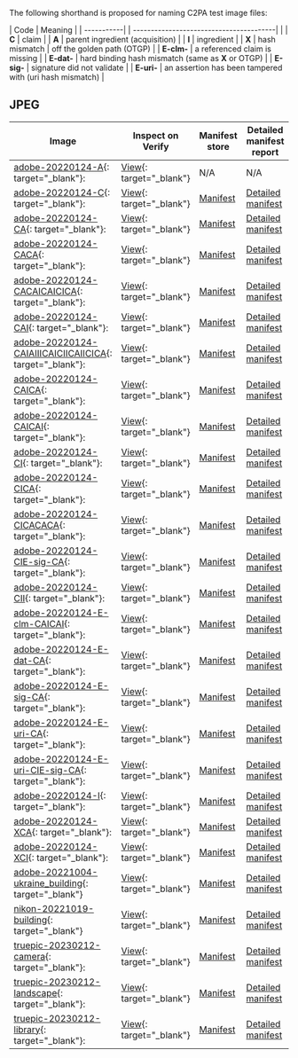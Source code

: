 The following shorthand is proposed for naming C2PA test image files:

| Code  | Meaning                                    |
| -----------| | ----------------------------------------|  |
| **C**        | claim                                      |
| **A**        | parent ingredient (acquisition)           |
| **I**        | ingredient                                 |
| **X**        | hash mismatch | off the golden path (OTGP) |
| **E-clm-**   | a referenced claim is missing |
| **E-dat-**   | hard binding hash mismatch (same as **X** or OTGP) |
| **E-sig-**   | signature did not validate |
| **E-uri-**   | an assertion has been tampered with (uri hash mismatch) |

## JPEG

| Image | Inspect on Verify | Manifest store | Detailed manifest report |
|-------|-------------------|----------------|--------------------------|
| [adobe-20220124-A](jpeg/adobe-20220124-A.jpg){: target="_blank"}: | [View](https://contentcredentials.org/verify?source=https://crandmck.github.io/public-testfiles/image/jpeg/adobe-20220124-A.jpg){: target="_blank"} | N/A | N/A |
| [adobe-20220124-C](jpeg/adobe-20220124-C.jpg){: target="_blank"}: | [View](https://contentcredentials.org/verify?source=https://crandmck.github.io/public-testfiles/image/jpeg/adobe-20220124-C.jpg){: target="_blank"} | [Manifest](../manifests/image/jpeg/adobe-20220124-C/manifest-store.json) | [Detailed manifest](../detailed-manifests/image/jpeg/adobe-20220124-C/manifest-store.json) |
| [adobe-20220124-CA](jpeg/adobe-20220124-CA.jpg){: target="_blank"}: | [View](https://contentcredentials.org/verify?source=https://crandmck.github.io/public-testfiles/image/jpeg/adobe-20220124-CA.jpg){: target="_blank"} | [Manifest](../manifests/image/jpeg/adobe-20220124-CA/manifest-store.json) | [Detailed manifest](../detailed-manifests/image/jpeg/adobe-20220124-CA/manifest-store.json) |
| [adobe-20220124-CACA](jpeg/adobe-20220124-CACA.jpg){: target="_blank"}: | [View](https://contentcredentials.org/verify?source=https://crandmck.github.io/public-testfiles/image/jpeg/adobe-20220124-CACA.jpg){: target="_blank"} | [Manifest](../manifests/image/jpeg/adobe-20220124-CACA/manifest-store.json) | [Detailed manifest](../detailed-manifests/image/jpeg/adobe-20220124-CACA/manifest-store.json) |
| [adobe-20220124-CACAICAICICA](jpeg/adobe-20220124-CACAICAICICA.jpg){: target="_blank"}: | [View](https://contentcredentials.org/verify?source=https://crandmck.github.io/public-testfiles/image/jpeg/adobe-20220124-CACAICAICICA.jpg){: target="_blank"} | [Manifest](../manifests/image/jpeg/adobe-20220124-CACAICAICICA/manifest-store.json) | [Detailed manifest](../detailed-manifests/image/jpeg/adobe-20220124-CACAICAICICA/manifest-store.json) |
| [adobe-20220124-CAI](jpeg/adobe-20220124-CAI.jpg){: target="_blank"}: | [View](https://contentcredentials.org/verify?source=https://crandmck.github.io/public-testfiles/image/jpeg/adobe-20220124-CAI.jpg){: target="_blank"} | [Manifest](../manifests/image/jpeg/adobe-20220124-CAI/manifest-store.json) | [Detailed manifest](../detailed-manifests/image/jpeg/adobe-20220124-CAI/manifest-store.json) |
| [adobe-20220124-CAIAIIICAICIICAIICICA](jpeg/adobe-20220124-CAIAIIICAICIICAIICICA.jpg){: target="_blank"}: | [View](https://contentcredentials.org/verify?source=https://crandmck.github.io/public-testfiles/image/jpeg/adobe-20220124-CAIAIIICAICIICAIICICA.jpg){: target="_blank"} | [Manifest](../manifests/image/jpeg/adobe-20220124-CAIAIIICAICIICAIICICA/manifest-store.json) | [Detailed manifest](../detailed-manifests/image/jpeg/adobe-20220124-CAIAIIICAICIICAIICICA/manifest-store.json) |
| [adobe-20220124-CAICA](jpeg/adobe-20220124-CAICA.jpg){: target="_blank"}: | [View](https://contentcredentials.org/verify?source=https://crandmck.github.io/public-testfiles/image/jpeg/adobe-20220124-CAICA.jpg){: target="_blank"} | [Manifest](../manifests/image/jpeg/adobe-20220124-CAICA/manifest-store.json) | [Detailed manifest](../detailed-manifests/image/jpeg/adobe-20220124-CAICA/manifest-store.json) |
| [adobe-20220124-CAICAI](jpeg/adobe-20220124-CAICAI.jpg){: target="_blank"}: | [View](https://contentcredentials.org/verify?source=https://crandmck.github.io/public-testfiles/image/jpeg/adobe-20220124-CAICAI.jpg){: target="_blank"} | [Manifest](../manifests/image/jpeg/adobe-20220124-CAICAI/manifest-store.json) | [Detailed manifest](../detailed-manifests/image/jpeg/adobe-20220124-CAICAI/manifest-store.json) |
| [adobe-20220124-CI](jpeg/adobe-20220124-CI.jpg){: target="_blank"}: | [View](https://contentcredentials.org/verify?source=https://crandmck.github.io/public-testfiles/image/jpeg/adobe-20220124-CI.jpg){: target="_blank"} | [Manifest](../manifests/image/jpeg/adobe-20220124-CI/manifest-store.json) | [Detailed manifest](../detailed-manifests/image/jpeg/adobe-20220124-CI/manifest-store.json) |
| [adobe-20220124-CICA](jpeg/adobe-20220124-CICA.jpg){: target="_blank"}: | [View](https://contentcredentials.org/verify?source=https://crandmck.github.io/public-testfiles/image/jpeg/adobe-20220124-CICA.jpg){: target="_blank"} | [Manifest](../manifests/image/jpeg/adobe-20220124-CICA/manifest-store.json) | [Detailed manifest](../detailed-manifests/image/jpeg/adobe-20220124-CICA/manifest-store.json) |
| [adobe-20220124-CICACACA](jpeg/adobe-20220124-CICACACA.jpg){: target="_blank"}: | [View](https://contentcredentials.org/verify?source=https://crandmck.github.io/public-testfiles/image/jpeg/adobe-20220124-CICACACA.jpg){: target="_blank"} | [Manifest](../manifests/image/jpeg/adobe-20220124-CICACACA/manifest-store.json) | [Detailed manifest](../detailed-manifests/image/jpeg/adobe-20220124-CICACACA/manifest-store.json) |
| [adobe-20220124-CIE-sig-CA](jpeg/adobe-20220124-CIE-sig-CA.jpg){: target="_blank"}: | [View](https://contentcredentials.org/verify?source=https://crandmck.github.io/public-testfiles/image/jpeg/adobe-20220124-CIE-sig-CA.jpg){: target="_blank"} | [Manifest](../manifests/image/jpeg/adobe-20220124-CIE-sig-CA/manifest-store.json) | [Detailed manifest](../detailed-manifests/image/jpeg/adobe-20220124-CIE-sig-CA/manifest-store.json) | 
| [adobe-20220124-CII](jpeg/adobe-20220124-CII.jpg){: target="_blank"}: | [View](https://contentcredentials.org/verify?source=https://crandmck.github.io/public-testfiles/image/jpeg/adobe-20220124-CII.jpg){: target="_blank"} | [Manifest](../manifests/image/jpeg/adobe-20220124-CII/manifest-store.json) | [Detailed manifest](../detailed-manifests/image/jpeg/adobe-20220124-CII/manifest-store.json) |
| [adobe-20220124-E-clm-CAICAI](jpeg/adobe-20220124-E-clm-CAICAI.jpg){: target="_blank"}: | [View](https://contentcredentials.org/verify?source=https://crandmck.github.io/public-testfiles/image/jpeg/adobe-20220124-E-clm-CAICAI.jpg){: target="_blank"} | [Manifest](../manifests/image/jpeg/adobe-20220124-E-clm-CAICAI/manifest-store.json) | [Detailed manifest](../detailed-manifests/image/jpeg/adobe-20220124-E-clm-CAICAI/manifest-store.json) |
| [adobe-20220124-E-dat-CA](jpeg/adobe-20220124-E-dat-CA.jpg){: target="_blank"}: | [View](https://contentcredentials.org/verify?source=https://crandmck.github.io/public-testfiles/image/jpeg/adobe-20220124-E-dat-CA.jpg){: target="_blank"} | [Manifest](../manifests/image/jpegadobe-20220124-E-dat-CA/manifest-store.json) | [Detailed manifest](../detailed-manifests/image/jpeg/adobe-20220124-E-dat-CA/manifest-store.json) |
| [adobe-20220124-E-sig-CA](jpeg/adobe-20220124-E-sig-CA.jpg){: target="_blank"}: | [View](https://contentcredentials.org/verify?source=https://crandmck.github.io/public-testfiles/image/jpeg/adobe-20220124-E-sig-CA.jpg){: target="_blank"} | [Manifest](../manifests/image/jpeg/adobe-20220124-E-sig-CA/manifest-store.json) | [Detailed manifest](../detailed-manifests/image/jpeg/adobe-20220124-E-sig-CA/manifest-store.json) |
| [adobe-20220124-E-uri-CA](jpeg/adobe-20220124-E-uri-CA.jpg){: target="_blank"}: | [View](https://contentcredentials.org/verify?source=https://crandmck.github.io/public-testfiles/image/jpeg/adobe-20220124-E-uri-CA.jpg){: target="_blank"} | [Manifest](../manifests/image/jpeg/adobe-20220124-E-uri-CA/manifest-store.json) | [Detailed manifest](../detailed-manifests/image/jpeg/adobe-20220124-E-uri-CA/manifest-store.json) |
| [adobe-20220124-E-uri-CIE-sig-CA](jpeg/adobe-20220124-E-uri-CIE-sig-CA.jpg){: target="_blank"}: | [View](https://contentcredentials.org/verify?source=https://crandmck.github.io/public-testfiles/image/jpeg/adobe-20220124-E-uri-CIE-sig-CA.jpg){: target="_blank"} | [Manifest](../manifests/image/jpeg/adobe-20220124-E-uri-CIE-sig-CA/manifest-store.json) | [Detailed manifest](../detailed-manifests/image/jpeg/adobe-20220124-E-uri-CIE-sig-CA/manifest-store.json) |
| [adobe-20220124-I](jpeg/adobe-20220124-I.jpg){: target="_blank"}: | [View](https://contentcredentials.org/verify?source=https://crandmck.github.io/public-testfiles/image/jpeg/adobe-20220124-I.jpg){: target="_blank"} | [Manifest](../manifests/image/jpeg/adobe-20220124-I/manifest-store.json) | [Detailed manifest](../detailed-manifests/image/jpeg/adobe-20220124-I/manifest-store.json) |
| [adobe-20220124-XCA](jpeg/adobe-20220124-XCA.jpg){: target="_blank"}: | [View](https://contentcredentials.org/verify?source=https://crandmck.github.io/public-testfiles/image/jpeg/adobe-20220124-XCA.jpg){: target="_blank"} | [Manifest](../manifests/image/jpeg/adobe-20220124-XCA/manifest-store.json) | [Detailed manifest](../detailed-manifests/image/jpeg/adobe-20220124-XCA/manifest-store.json) |
| [adobe-20220124-XCI](jpeg/adobe-20220124-XCI.jpg){: target="_blank"}: | [View](https://contentcredentials.org/verify?source=https://crandmck.github.io/public-testfiles/image/jpeg/adobe-20220124-XCI.jpg){: target="_blank"} | [Manifest](../manifests/image/jpeg/adobe-20220124-XCI/manifest-store.json) | [Detailed manifest](../detailed-manifests/image/jpeg/adobe-20220124-XCI/manifest-store.json) |
| [adobe-20221004-ukraine_building](jpeg/adobe-20221004-ukraine_building.jpeg){: target="_blank"} | [View](https://contentcredentials.org/verify?source=https://crandmck.github.io/public-testfiles/image/jpeg/adobe-20221004-ukraine_building.jpeg){: target="_blank"}| [Manifest](../manifests/image/jpeg/adobe-20221004-ukraine_building/manifest-store.json) | [Detailed manifest](../detailed-manifests/image/jpeg/adobe-20221004-ukraine_building/manifest-store.json) |
| [nikon-20221019-building](jpeg/nikon-20221019-building.jpeg){: target="_blank"} | [View](https://contentcredentials.org/verify?source=https://crandmck.github.io/public-testfiles/image/jpeg/nikon-20221019-building.jpeg){: target="_blank"}| [Manifest](../manifests/image/jpeg/nikon-20221019-building/manifest-store.json) | [Detailed manifest](../detailed-manifests/image/jpeg/nikon-20221019-building/manifest-store.json) |
| [truepic-20230212-camera](jpeg/truepic-20230212-camera.jpg){: target="_blank"}: | [View](https://contentcredentials.org/verify?source=https://crandmck.github.io/public-testfiles/image/jpeg/truepic-20230212-camera.jpg){: target="_blank"} | [Manifest](../manifests/image/jpeg/truepic-20230212-camera/manifest-store.json) | [Detailed manifest](../detailed-manifests/image/jpeg/truepic-20230212-camera/manifest-store.json) |
| [truepic-20230212-landscape](jpeg/truepic-20230212-landscape.jpg){: target="_blank"}: | [View](https://contentcredentials.org/verify?source=https://crandmck.github.io/public-testfiles/image/jpeg/truepic-20230212-landscape.jpg){: target="_blank"} | [Manifest](../manifests/image/jpeg/truepic-20230212-landscape/manifest-store.json) | [Detailed manifest](../detailed-manifests/image/jpeg/truepic-20230212-landscape/manifest-store.json) |
| [truepic-20230212-library](jpeg/truepic-20230212-library.jpg){: target="_blank"}: | [View](https://contentcredentials.org/verify?source=https://crandmck.github.io/public-testfiles/image/jpeg/truepic-20230212-library.jpg){: target="_blank"} | [Manifest](../manifests/image/jpeg/truepic-20230212-library/manifest-store.json) | [Detailed manifest](../detailed-manifests/image/jpeg/truepic-20230212-library/manifest-store.json) |

